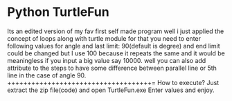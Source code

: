 # Python TurtleFun
Its an edited version of my fav first self made program well i just applied the concept of loops along with turtle module
for that you need to enter following values for angle and last limit: 90(default is degree) and end limit could be changed but 
I use 100 because it repeats the same and it would be meaningless if you input a big value say 10000. well you can also add attribute 
to the steps to have some difference between parallel line or 5th line in the case of angle 90. 
++++++++++++++++++++++++++++++++++++=
How to execute?
Just extract the zip file(code) and open TurtleFun.exe
Enter values and enjoy.
